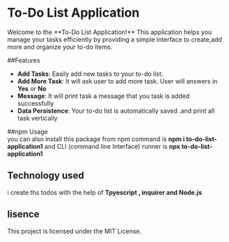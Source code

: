 <h1> To-Do List Application </h1>
Welcome to the **To-Do List Application!** This application helps you manage your tasks efficiently by providing a simple interface to create,add more and organize your to-do items.

##Features
 
- **Add Tasks**:  Easily add new tasks to your to-do list.
- **Add More Task**: It will ask user to add more task. User will answers in **Yes** or **No** 
- **Message**: It will print task a message that you task is added successfully
- **Data Persistence**:  Your to-do list is automatically saved .and print all task vertically

##npm Usage  
you can also install this package from npm command is **npm i to-do-list-application1** and CLI (command line Interface) runner is **npx to-do-list-application1**

## Technology used 
 i create ths todos with the help of **Tpyescript , inquirer and Node.js**

## lisence
This project is licensed under the MIT License.